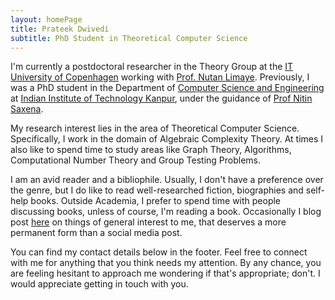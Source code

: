 ```yaml
---
layout: homePage
title: Prateek Dwivedi
subtitle: PhD Student in Theoretical Computer Science
---
```


I'm currently a postdoctoral researcher in the Theory Group at the [IT University of Copenhagen](https://www.itu.dk/) working with [Prof. Nutan Limaye](https://www.itu.dk/~nuli/index.html). Previously, I was a PhD student in the Department of [Computer Science and Engineering](https://cse.iitk.ac.in/) at [Indian Institute of Technology Kanpur](http://iitk.ac.in/), under the guidance of [Prof Nitin Saxena](https://cse.iitk.ac.in/users/nitin/).

My research interest lies in the area of Theoretical Computer Science. Specifically, I work in the domain of Algebraic Complexity Theory. At times I also like to spend time to study areas like Graph Theory, Algorithms, Computational Number Theory and Group Testing Problems. 

I am an avid reader and a bibliophile. Usually, I don't have a preference over the genre, but I do like to read well-researched fiction, biographies and self-help books. Outside Academia, I prefer to spend time with people discussing books, unless of course, I'm reading a book. Occasionally I blog post [here](https://prateekdwivedi.in/blog) on things of general interest to me, that deserves a more permanent form than a social media post.

You can find my contact details below in the footer. Feel free to connect with me for anything that you think needs my attention. By any chance, you are feeling hesitant to approach me wondering if that's appropriate; don't. I would appreciate getting in touch with you.
